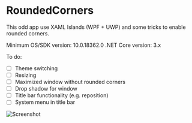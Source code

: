 # RoundedCorners
This odd app use XAML Islands (WPF + UWP) and some tricks to enable rounded corners. 

Minimum OS/SDK version: 10.0.18362.0
.NET Core version: 3.x

To do:
- [ ] Theme switching
- [ ] Resizing
- [ ] Maximized window without rounded corners
- [ ] Drop shadow for window
- [ ] Title bar functionality (e.g. reposition)
- [ ] System menu in title bar

![Screenshot](https://pbs.twimg.com/media/ETA7cYKXkAIpqxt?format=png&name=small)

